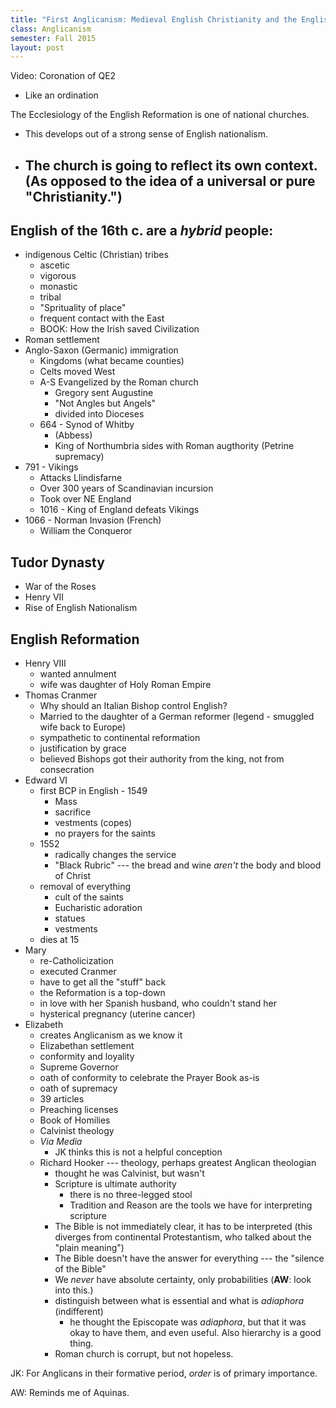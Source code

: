 ```yaml
---
title: "First Anglicanism: Medieval English Christianity and the English Reformation"
class: Anglicanism
semester: Fall 2015
layout: post
---
```


Video: Coronation of QE2

 - Like an ordination


The Ecclesiology of the English Reformation is one of national churches.

 - This develops out of a strong sense of English nationalism.
 - The church is going to reflect its own context. (As opposed to the idea of a universal or pure "Christianity.")
    - 

## English of the 16th c. are a _hybrid_ people:
 
 - indigenous Celtic (Christian) tribes
    - ascetic
    - vigorous
    - monastic
    - tribal
    - "Sprituality of place"
    - frequent contact with the East
    - BOOK: How the Irish saved Civilization
 - Roman settlement
 - Anglo-Saxon (Germanic) immigration
    - Kingdoms (what became counties)
    - Celts moved West
    - A-S Evangelized by the Roman church
       - Gregory sent Augustine
       - "Not Angles but Angels"
       - divided into Dioceses
    - 664 - Synod of Whitby
       - (Abbess)
       - King of Northumbria sides with Roman augthority (Petrine supremacy)
 - 791 - Vikings
    - Attacks Llindisfarne
    - Over 300 years of Scandinavian incursion
    - Took over NE England
    - 1016 - King of England defeats Vikings
 - 1066 - Norman Invasion (French)
    - William the Conqueror


## Tudor Dynasty

 - War of the Roses
 - Henry VII
 - Rise of English Nationalism

## English Reformation

 - Henry VIII
    - wanted annulment 
    - wife was daughter of Holy Roman Empire
 - Thomas Cranmer
    - Why should an Italian Bishop control English?
    - Married to the daughter of a German reformer (legend - smuggled wife back to Europe)
    - sympathetic to continental reformation
    - justification by grace
    - believed Bishops got their authority from the king, not from consecration
 - Edward VI
    - first BCP in English - 1549
       - Mass
       - sacrifice
       - vestments (copes)
       - no prayers for the saints
    - 1552
       - radically changes the service
       - "Black Rubric" --- the bread and wine _aren't_ the body and blood of Christ
    - removal of everything
       - cult of the saints
       - Eucharistic adoration
       - statues
       - vestments
    - dies at 15
 - Mary
    - re-Catholicization
    - executed Cranmer
    - have to get all the "stuff" back
    - the Reformation is a top-down 
    - in love with her Spanish husband, who couldn't stand her
    - hysterical pregnancy (uterine cancer)
 - Elizabeth
    - creates Anglicanism as we know it
    - Elizabethan settlement
    - conformity and loyality
    - Supreme Governor
    - oath of conformity to celebrate the Prayer Book as-is
    - oath of supremacy
    - 39 articles
    - Preaching licenses
    - Book of Homilies
    - Calvinist theology
    - _Via Media_
       - JK thinks this is not a helpful conception
    - Richard Hooker --- theology, perhaps greatest Anglican theologian
       - thought he was Calvinist, but wasn't
       - Scripture is ultimate authority
          - there is no three-legged stool
          - Tradition and Reason are the tools we have for interpreting scripture
       - The Bible is not immediately clear, it has to be interpreted (this diverges from continental Protestantism, who talked about the "plain meaning")
       - The Bible doesn't have the answer for everything --- the "silence of the Bible"
       - We _never_ have absolute certainty, only probabilities (__AW__: look into this.)
       - distinguish between what is essential and what is _adiaphora_ (indifferent)
          - he thought the Episcopate was _adiaphora_, but that it was okay to have them, and even useful. Also hierarchy is a good thing.
       - Roman church is corrupt, but not hopeless.


JK: For Anglicans in their formative period, _order_ is of primary importance.

AW: Reminds me of Aquinas.